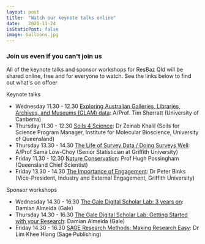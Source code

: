 ```yaml
---
layout: post
title:  "Watch our keynote talks online"
date:   2021-11-24
isStaticPost: false
image: balloons.jpg
---
```


### Join us even if you can't join us

All of the keynote talks and sponsor workshops for ResBaz Qld will be shared online, free and for everyone to watch. See the links below to find out what's on offoer

Keynote talks

* Wednesday 11.30 - 12.30 [Exploring Australian Galleries, Libraries, Archives, and Museums (GLAM) data](https://aarnet.zoom.us/j/89886859919?pwd=cTVEUXJ0VXA1bU8xM0ZhNU1PdTZvZz09): A/Prof. Tim Sherratt (University of Canberra)
* Thursday 11.30 - 12.30 [Soils 4 Science](https://aarnet.zoom.us/j/81638072868?pwd=Z1RaakRBd2FVcWYzSnAwM1VoeVVFQT09): Dr Zeinab Khalil (Soils for Science Program Manager, Institute for Molecular Bioscience, University of Queensland)
* Thursday 13.30 - 14.30 [The Life of Survey Data / Doing Surveys Well](https://aarnet.zoom.us/j/83414875443?pwd=eE5IS0lYL0pjWDNZK0tXbDJwNVkwQT09): A/Prof Sama Low-Choy (Senior Statistician at Griffith University)
* Friday 11.30 - 12.30 [Nature Conservation](https://aarnet.zoom.us/j/82694112186?pwd=QnlUTnlKMHhlTEt6Z1N0bTRpaDdUdz09): Prof Hugh Possingham (Queensland Chief Scientist)
* Friday 13.30 - 14.30 [The Importance of Engagement](https://aarnet.zoom.us/j/82398322749?pwd=WVR6Q2JDM2dwZ2k4RHFCTjYwNTN3dz09): Dr Peter Binks (Vice-President, Industry and External Engagement, Griffith University)

Sponsor workshops

* Wednesday 14.30 - 16.30 [The Gale Digital Scholar Lab: 3 years on](https://aarnet.zoom.us/j/85047875471?pwd=dFY5RGdOejZJMGNjY0RhTnJCQ1Bkdz09): Damian Almeida (Gale)
* Thursday 14.30 - 16.30 [The Gale Digital Scholar Lab: Getting Started with your Research](https://aarnet.zoom.us/j/84662783544?pwd=aFc0V3o4b2diUUtjbTBJNkJRazYvUT09): Damian Almeida (Gale)
* Friday 14.30 - 16.30 [SAGE Research Methods: Making Research Easy](https://aarnet.zoom.us/j/81840629767?pwd=eTlROS9NSjNqbVBpYmN2UGl0b3NQdz09): Dr Lim Khee Hiang (Sage Publishing)
